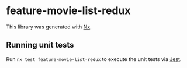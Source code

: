 # feature-movie-list-redux

This library was generated with [Nx](https://nx.dev).

## Running unit tests

Run `nx test feature-movie-list-redux` to execute the unit tests via [Jest](https://jestjs.io).

